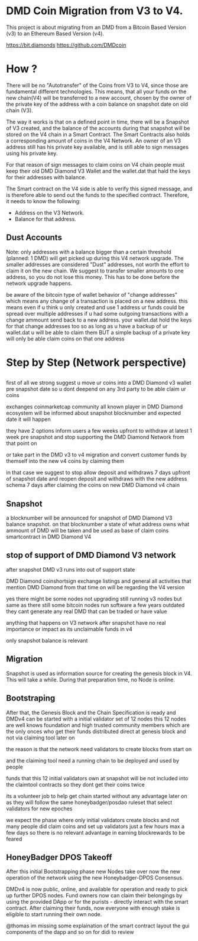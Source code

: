 

# DMD Coin Migration from V3 to V4.

This project is about migrating from an DMD from a Bitcoin Based Version (v3) to an Ethereum Based Version (v4).

https://bit.diamonds
https://github.com/DMDcoin

# How ?
There will be no "Autotransfer" of the Coins from V3 to V4, since those are fundamental different technologies.
This means, that all your funds on the new chain(V4) will be transferred to a new account, chosen by the owner of the private key of the address with a coin balance on snapshot date on old chain (V3).

The way it works is that on a defined point in time, there will be a Snapshot of V3 created, and the balance 
of the accounts during that snapshot will be stored on the V4 chain in a Smart Contract.
The Smart Contracts also holds a corresponding amount of coins in the V4 Network.
An owner of an V3 address still has his private key available, and is still able to sign messages using his private key.

For that reason of sign messages to claim coins on V4 chain people must keep their old DMD Diamond V3 Wallet and the wallet.dat that hald the keys for their addresses with balance.

The Smart contract on the V4 side is able to verify this signed message, and is therefore able to send out the funds to the specified contract.
Therefore, it needs to know the following:

- Address on the V3 Network.
- Balance for that address.

## Dust Accounts

Note: only addresses with a balance bigger than a certain threshold (planned: 1 DMD) will get picked up during this V4 network upgrade.
The smaller addresses are considered "Dust" addresses, not worth the effort to claim it on the new chain.
We suggest to transfer smaller amounts to one address, so you do not lose this money.
This has to be done before the network upgrade happens.

be aware of the bitcoin type of wallet behavior of "change addresses" which means any change of a transaction is placed on a new address. this means even if u think u only created and use 1 address ur funds could be spread over multiple addresses if u had some outgoing transactions with a change ammount send back to a new address. your wallet.dat hold the keys for that change addresses too so as long as u have a backup of ur wallet.dat u will be able to claim them BUT a simple backup of a private key will only be able claim coins on that one address

# Step by Step (Network perspective)

##

first of all we strong suggest u move ur coins into a DMD Diamond v3 wallet pre snapshot date so u dont deepend on any 3rd party to be able claim ur coins

exchanges
coinmarketcap
community
all known player in DMD Diamond ecosystem
will be informed about snapshot blocknumber and expected date it will happen

they have 2 options
inform users a few weeks upfront to withdraw at latest 1 week pre snapshot and stop supporting the DMD Diamond Network from that point on

or take part in the DMD v3 to v4 migration and convert customer funds by themself into the new v4 coins by claiming them

in that case we suggest to stop allow deposit and withdraws 7 days upfront of snapshot date
and reopen deposit and withdraws with the new address schema 7 days after claiming the coins on new DMD Diamond v4 chain

## Snapshot

a blocknumber will be announced for snapshot of DMD Diamond V3 balance snapshot.
on that blocknumber a state of what address owns what ammount of DMD will be taken and be used as base of claim coins smartcontract in DMD Diamond V4

## stop of support of DMD Diamond V3 network

after snapshot DMD v3 runs into out of support state

DMD Diamond coinshortsign exchange listings and general all activities that mention DMD Diamond from that time on will be regarding the V4 version

yes there might be some nodes not upgrading still running v3 nodes but same as there still some bitcoin nodes run software a few years outdated they cant generate any real DMD that can be traded or have value

anything that happens on V3 network after snapshot have no real importance or impact as its unclaimable funds in v4

only snapshot balance is relevant

## Migration

Snapshot is used as information source for creating the genesis block in V4.
This will take a while. During that preparation time, no Node is online.

## Bootstraping

After that, the Genesis Block and the Chain Specification is ready and DMDv4 can be started with a initial validator set of 12 nodes
this 12 nodes are well knows foundation and high trusted community members which are the only onces who get their funds distributed direct at genesis block and not via claiming tool later on

the reason is that the network need validators to create blocks from start on

and the claiming tool need a running chain to be deployed and used by people

funds that this 12 initial validators own at snapshot will be not included into the claimtool contracts so they dont get their coins twice

its a volunteer job to help get chain started without any advantage later on as they will follow the same honeybadger/posdao ruleset that select validators for new epoches

we expect the phase where only initial validators create blocks and not many people did claim coins and set up validators just a few hours max a few days so there is no relevant advantage in earning blockrewards to be feared


## HoneyBadger DPOS Takeoff

After this initial Bootstrapping phase new Nodes take over now the new operation of the network using the new Honeybadger-DPOS Consensus.

DMDv4 is now public, online, and available for operation and ready to pick up further DPOS nodes.
Fund owners now can claim their belongings by using the provided DApp or  for the purists - directly interact with the smart contract.
After claiming their funds, now everyone with enough stake is eligible to start running their own node.




@thomas im missing some explaination of the smart contract layout the gui components of the dapp and so on for didi to review
